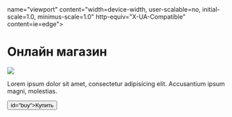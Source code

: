 <!DOCTYPE html>
<html lang="ru">
<head>
    <meta charset="UTF-8">
    <meta> name="viewport"
          content="width=device-width, user-scalable=no, initial-scale=1.0, minimus-scale=1.0"
    <meta> http-equiv="X-UA-Compatible" content=ie=edge">
    <title>Shop</title>
</head>
<body>
    <div id="main">
      <h1>Онлайн магазин</h1>
      <img src="https://cdn-icon-png.flaticon.com/512/3595/3595455.png">
      <p>Lorem ipsum dolor sit amet, consectetur adipisicing elit. Accusantium ipsum magni, molestias.</p>
      <button> id="buy">Купить</button>
    </div>

</body>
</html>
